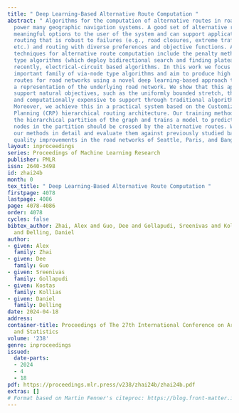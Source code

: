 ```yaml
---
title: " Deep Learning-Based Alternative Route Computation "
abstract: " Algorithms for the computation of alternative routes in road networks
  power many geographic navigation systems. A good set of alternative routes offers
  meaningful options to the user of the system and can support applications such as
  routing that is robust to failures (e.g., road closures, extreme traffic congestion,
  etc.) and routing with diverse preferences and objective functions. Algorithmic
  techniques for alternative route computation include the penalty method, via-node
  type algorithms (which deploy bidirectional search and finding plateaus), and, more
  recently, electrical-circuit based algorithms. In this work we focus on the practically
  important family of via-node type algorithms and aim to produce high quality alternative
  routes for road networks using a novel deep learning-based approach that learns
  a representation of the underlying road network. We show that this approach can
  support natural objectives, such as the uniformly bounded stretch, that are difficult
  and computationally expensive to support through traditional algorithmic techniques.
  Moreover, we achieve this in a practical system based on the Customizable Route
  Planning (CRP) hierarchical routing architecture. Our training methodology uses
  the hierarchical partition of the graph and trains a model to predict which boundary
  nodes in the partition should be crossed by the alternative routes. We describe
  our methods in detail and evaluate them against previously studied baselines, showing
  quality improvements in the road networks of Seattle, Paris, and Bangalore. "
layout: inproceedings
series: Proceedings of Machine Learning Research
publisher: PMLR
issn: 2640-3498
id: zhai24b
month: 0
tex_title: " Deep Learning-Based Alternative Route Computation "
firstpage: 4078
lastpage: 4086
page: 4078-4086
order: 4078
cycles: false
bibtex_author: Zhai, Alex and Guo, Dee and Gollapudi, Sreenivas and Kollias, Kostas
  and Delling, Daniel
author:
- given: Alex
  family: Zhai
- given: Dee
  family: Guo
- given: Sreenivas
  family: Gollapudi
- given: Kostas
  family: Kollias
- given: Daniel
  family: Delling
date: 2024-04-18
address:
container-title: Proceedings of The 27th International Conference on Artificial Intelligence
  and Statistics
volume: '238'
genre: inproceedings
issued:
  date-parts:
  - 2024
  - 4
  - 18
pdf: https://proceedings.mlr.press/v238/zhai24b/zhai24b.pdf
extras: []
# Format based on Martin Fenner's citeproc: https://blog.front-matter.io/posts/citeproc-yaml-for-bibliographies/
---
```


